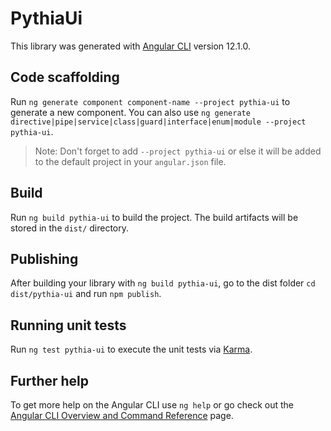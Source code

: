 # PythiaUi

This library was generated with [Angular CLI](https://github.com/angular/angular-cli) version 12.1.0.

## Code scaffolding

Run `ng generate component component-name --project pythia-ui` to generate a new component. You can also use `ng generate directive|pipe|service|class|guard|interface|enum|module --project pythia-ui`.
> Note: Don't forget to add `--project pythia-ui` or else it will be added to the default project in your `angular.json` file. 

## Build

Run `ng build pythia-ui` to build the project. The build artifacts will be stored in the `dist/` directory.

## Publishing

After building your library with `ng build pythia-ui`, go to the dist folder `cd dist/pythia-ui` and run `npm publish`.

## Running unit tests

Run `ng test pythia-ui` to execute the unit tests via [Karma](https://karma-runner.github.io).

## Further help

To get more help on the Angular CLI use `ng help` or go check out the [Angular CLI Overview and Command Reference](https://angular.io/cli) page.
